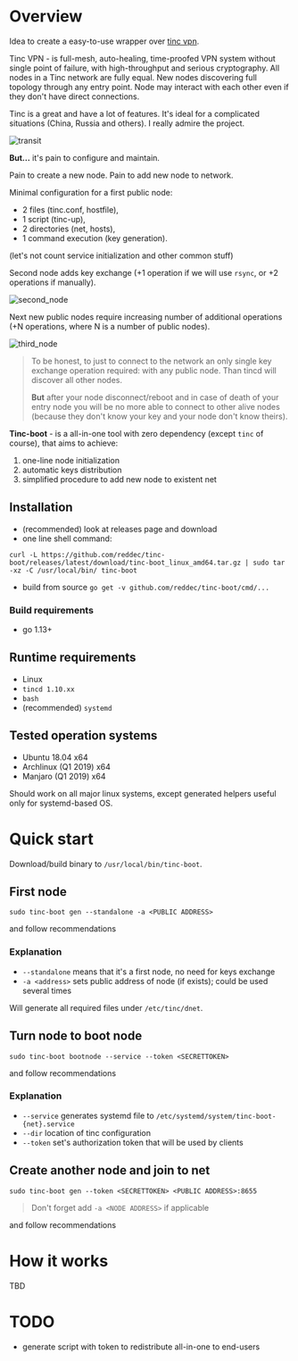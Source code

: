 # Overview

Idea to create a easy-to-use wrapper over [tinc vpn](https://www.tinc-vpn.org).

Tinc VPN - is full-mesh, auto-healing, time-proofed VPN system without single point of failure, with high-throughput and
serious cryptography. 
All nodes in a Tinc network are fully equal. New nodes discovering full topology through any entry point. 
Node may interact with each other even if they don't have direct connections.

Tinc is a great and have a lot of features. It's ideal for a complicated situations (China, Russia and others). 
I really admire the project.

![transit](https://user-images.githubusercontent.com/6597086/65304801-1b4ae480-dbb4-11e9-933f-b890242358ab.png)

**But...** it's pain to configure and maintain.

Pain to create a new node. Pain to add new node to network.

Minimal configuration for a first public node: 

* 2 files (tinc.conf, hostfile), 
* 1 script (tinc-up), 
* 2 directories (net, hosts), 
* 1 command execution (key generation).

(let's not count service initialization and other common stuff)

Second node adds key exchange (+1 operation if we will use `rsync`, or +2 operations if manually).

![second_node](https://user-images.githubusercontent.com/6597086/65304124-72e85080-dbb2-11e9-939f-6359095dbe54.png)

Next new public nodes require increasing number of additional operations (+N operations, where N is a number of public nodes).

![third_node](https://user-images.githubusercontent.com/6597086/65304303-df634f80-dbb2-11e9-8b9a-32bd4c6b9c46.png)


> To be honest, to just to connect to the network an only single key exchange operation required: with any public node. 
> Than tincd will discover all other nodes.
>
> **But** after your node disconnect/reboot and in case of death of your entry node you will be no more able to connect 
> to other alive nodes (because they don't know your key and your node don't know theirs).



**Tinc-boot** - is a all-in-one tool with zero dependency (except `tinc` of course), that aims to achieve:

1. one-line node initialization
2. automatic keys distribution
3. simplified procedure to add new node to existent net


## Installation

* (recommended) look at releases page and download
* one line shell command:
```
curl -L https://github.com/reddec/tinc-boot/releases/latest/download/tinc-boot_linux_amd64.tar.gz | sudo tar -xz -C /usr/local/bin/ tinc-boot
```
* build from source `go get -v github.com/reddec/tinc-boot/cmd/...`

### Build requirements

* go 1.13+

## Runtime requirements

* Linux
* `tincd 1.10.xx`
* `bash`
* (recommended) `systemd`

## Tested operation systems

* Ubuntu 18.04 x64
* Archlinux (Q1 2019) x64
* Manjaro (Q1 2019) x64

Should work on all major linux systems, except generated helpers useful only for systemd-based OS. 


# Quick start

Download/build binary to `/usr/local/bin/tinc-boot`.

## First node

```
sudo tinc-boot gen --standalone -a <PUBLIC ADDRESS>
```

and follow recommendations

### Explanation

* `--standalone` means that it's a first node, no need for keys exchange
* `-a <address>` sets public address of node (if exists); could be used several times 

Will generate all required files under `/etc/tinc/dnet`.

## Turn node to boot node

```
sudo tinc-boot bootnode --service --token <SECRETTOKEN>
```

and follow recommendations

### Explanation

* `--service` generates systemd file to `/etc/systemd/system/tinc-boot-{net}.service`
* `--dir` location of tinc configuration
* `--token` set's authorization token that will be used by clients 

## Create another node and join to net

```
sudo tinc-boot gen --token <SECRETTOKEN> <PUBLIC ADDRESS>:8655
```

> Don't forget add `-a <NODE ADDRESS>` if applicable

and follow recommendations

# How it works

TBD

# TODO

* generate script with token to redistribute all-in-one to end-users
